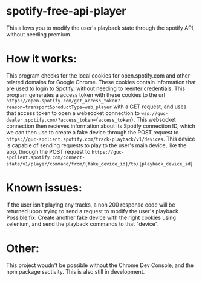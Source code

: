 # spotify-free-api-player
This allows you to modify the user's playback state through the spotify API, without needing premium.

# How it works:
This program checks for the local cookies for open.spotify.com and other related domains for Google Chrome. These cookies contain information that are used to login to Spotify, without needing to reenter credentials. This program generates a access token with these cookies to the url `https://open.spotify.com/get_access_token?reason=transport&productType=web_player` with a GET request, and uses that access token to open a websocket connection to `wss://guc-dealer.spotify.com/?access_token={access_token}`. This websocket connection then recieves information about its Spotify connection ID, which we can then use to create a fake device through the POST request to `https://guc-spclient.spotify.com/track-playback/v1/devices`. This device is capable of sending requests to play to the user's main device, like the app, through the POST request to `https://guc-spclient.spotify.com/connect-state/v1/player/command/from/{fake_device_id}/to/{playback_device_id}`.

# Known issues:
If the user isn't playing any tracks, a non 200 response code will be returned upon trying to send a request to modify the user's playback
Possible fix: Create another fake device with the right cookies using selenium, and send the playback commands to that "device".

# Other:
This project woudn't be possible without the Chrome Dev Console, and the npm package sactivity.
This is also still in development.

